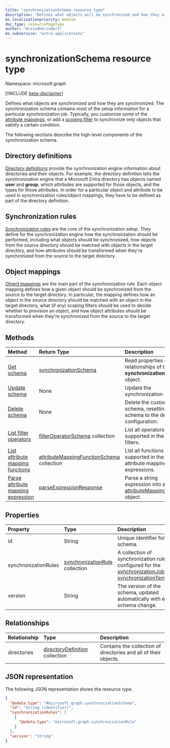 ```yaml
---
title: "synchronizationSchema resource type"
description: "Defines what objects will be synchronized and how they are synchronized."
ms.localizationpriority: medium
doc_type: resourcePageType
author: "ArvindHarinder1"
ms.subservice: "entra-applications"
---
```


# synchronizationSchema resource type

Namespace: microsoft.graph

[!INCLUDE [beta-disclaimer](../../includes/beta-disclaimer.md)]

Defines what objects are synchronized and how they are synchronized. The synchronization schema contains most of the setup information for a particular synchronization job. Typically, you customize some of the [attribute mappings](synchronization-attributemapping.md), or add a [scoping filter](synchronization-filter.md) to synchronize only objects that satisfy a certain condition.

The following sections describe the high-level components of the synchronization schema.

## Directory definitions

[Directory definitions](synchronization-directorydefinition.md) provide the synchronization engine information about directories and their objects. For example, the directory definition tells the synchronization engine that a Microsoft Entra directory has objects named **user** and **group**, which attributes are supported for those objects, and the types for those attributes. In order for a particular object and attribute to be used in synchronization rules/object mappings, they have to be defined as part of the directory definition.

## Synchronization rules

[Synchronization rules](synchronization-synchronizationrule.md) are the core of the synchronization setup. They define for the synchronization engine how the synchronization should be performed, including what objects should be synchronized, how objects from the source directory should be matched with objects in the target directory, and how attributes should be transformed when they're synchronized from the source to the target directory.

## Object mappings

[Object mappings](synchronization-objectmapping.md) are the main part of the synchronization rule. Each object mapping defines how a given object should be synchronized from the source to the target directory. In particular, the mapping defines how an object in the source directory should be matched with an object in the target directory, what (if any) scoping filters should be used to decide whether to provision an object, and how object attributes should be transformed when they're synchronized from the source to the target directory.

## Methods

| Method                                                                                                | Return Type                                                                                                 | Description                                                                                                                |
|:------------------------------------------------------------------------------------------------------|:------------------------------------------------------------------------------------------------------------|:---------------------------------------------------------------------------------------------------------------------------|
| [Get schema](../api/synchronization-synchronizationschema-get.md)                                     | [synchronizationSchema](synchronization-synchronizationschema.md)                                           | Read properties and relationships of the **synchronizationSchema** object.                                                 |
| [Update schema](../api/synchronization-synchronizationschema-update.md)                               | None                                                                                                        | Update the synchronization schema.                                                                                         |
| [Delete schema](../api/synchronization-synchronizationschema-delete.md)                               | None                                                                                                        | Delete the customized schema, resetting the schema to the default configuration.                                           |
| [List filter operators](../api/synchronization-synchronizationschema-filteroperators.md)              | [filterOperatorSchema](../resources/synchronization-filteroperatorschema.md) collection                      | List all operators supported in the scoping filters.                                                                       |
| [List attribute mapping functions](../api/synchronization-synchronizationschema-functions.md)         | [attributeMappingFunctionSchema](../resources/synchronization-attributemappingfunctionschema.md) collection | List all functions supported in the attribute mapping expressions.                                                         |
| [Parse attribute mapping expression](../api/synchronization-synchronizationschema-parseexpression.md) | [parseExpressionResponse](synchronization-parseexpressionresponse.md)                                       | Parse a string expression into an [attributeMappingSource](../resources/synchronization-attributemappingsource.md) object. |


## Properties

| Property      | Type      | Description    |
|:--------------|:----------|:---------------|
|id|String|Unique identifier for the schema.|
|synchronizationRules   |[synchronizationRule](synchronization-synchronizationrule.md) collection   |A collection of synchronization rules configured for the [synchronizationJob](synchronization-synchronizationjob.md) or [synchronizationTemplate](synchronization-synchronizationtemplate.md). |
|version                |String                             |The version of the schema, updated automatically with every schema change.|


## Relationships
|Relationship|Type|Description|
|:---|:---|:---|
|directories|[directoryDefinition](../resources/synchronization-directorydefinition.md) collection|Contains the collection of directories and all of their objects.|

## JSON representation
The following JSON representation shows the resource type.
<!-- {
  "blockType": "resource",
  "keyProperty": "id",
  "@odata.type": "microsoft.graph.synchronizationSchema",
  "baseType": "microsoft.graph.entity",
  "openType": false
}
-->
``` json
{
  "@odata.type": "#microsoft.graph.synchronizationSchema",
  "id": "String (identifier)",
  "synchronizationRules": [
    {
      "@odata.type": "microsoft.graph.synchronizationRule"
    }
  ],
  "version": "String"
}
```
